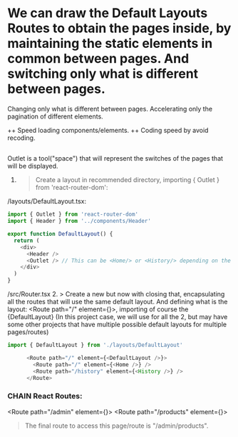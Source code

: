 # We can draw the Default Layouts Routes to obtain the pages inside, by maintaining the static elements in common between pages. And switching only what is different between pages.
Changing only what is different between pages. Accelerating only the pagination of different elements.

++ Speed loading components/elements.
++ Coding speed by avoid recoding.

## <Outlet />
Outlet is a tool("space") that will represent the switches of the pages that will be displayed.

1. > Create a layout in recommended directory, importing { Outlet } from 'react-router-dom':

/layouts/DefaultLayout.tsx:
```ts
import { Outlet } from 'react-router-dom'
import { Header } from '../components/Header'

export function DefaultLayout() {
  return (
    <div>
      <Header />
      <Outlet /> // This can be <Home/> or <History/> depending on the route.
    </div>
  )
}
```

/src/Router.tsx
2. > Create a new <Route> </Route> but now with closing that, encapsulating all the routes that will use the same default layout. And defining what is the layout: <Route path="/" element={<DefaultLayout/>}>, importing of course the {DefaultLayout} (In this project case, we will use for all the 2, but may have some other projects that have multiple possible default layouts for multiple pages/routes)
```ts
import { DefaultLayout } from './layouts/DefaultLayout'

      <Route path="/" element={<DefaultLayout />}>
        <Route path="/" element={<Home />} />
        <Route path="/history" element={<History />} />
      </Route>
```


### CHAIN React Routes:

<Route path="/admin" element={<AdminLayout />}>
    <Route path="/products" element={<Products />}>
</Route>

>The final route to access this page/route is "/admin/products".